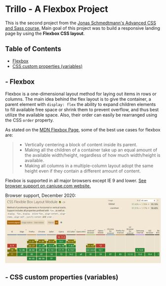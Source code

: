 # Trillo - A Flexbox Project

This is the second project from the [Jonas Schmedtmann's Advanced CSS and Sass course.](https://www.udemy.com/advanced-css-and-sass/) Main goal of this project was to build a responsive landing page by using the **Flexbox CSS layout**.


## Table of Contents

- [Flexbox](#flexbox)
- [CSS custom properties (variables)](#css-custom-properties-(variables))


## - Flexbox

Flexbox is a one-dimensional layout method for laying out items in rows or columns. The main idea behind the flex layout is to give the container, a parent element with `display: flex` the ability to expand children elements to fill available free space or shrink them to prevent overflow, and thus best utilize the available space. Also, their order can easily be rearranged using the CSS `order` property.

As stated on the [MDN Flexbox Page](https://developer.mozilla.org/en-US/docs/Learn/CSS/CSS_layout/Flexbox), some of the best use cases for flexbox are:

> - Vertically centering a block of content inside its parent.
> - Making all the children of a container take up an equal amount of the available width/height, regardless of how much width/height is available.
> - Making all columns in a multiple-column layout adopt the same height even if they contain a different amount of content.

Flexbox is supported in all major browsers except IE 9 and lower. [See browser support on caniuse.com website.](https://caniuse.com/?search=flexbox "Can I use flexbox?")

Browser support, December 2020:
![Flexbox browser support December 2020 image](img/readme/can-i-use-flexbox.png "Browser support December 2020")


## - CSS custom properties (variables)